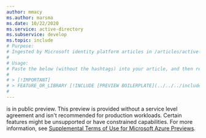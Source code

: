 ```yaml
---
author: mmacy
ms.author: marsma
ms.date: 10/22/2020
ms.service: active-directory
ms.subservice: develop
ms.topic: include
# Purpose:
# Ingested by Microsoft identity platform articles in /articles/active-directory/develop/* that document public preview features.
#
# Usage:
# Paste the below (without the hashtags) into your article, and then replace *only* "FEATURE_OR_LIBRARY".
#
# > [!IMPORTANT]
# > FEATURE_OR_LIBRARY [!INCLUDE [PREVIEW BOILERPLATE](../../../includes/active-directory-develop-preview.md)]
#
---
```

is in public preview. This preview is provided without a service level agreement and isn't recommended for production workloads. Certain features might be unsupported or have constrained capabilities. For more information, see [Supplemental Terms of Use for Microsoft Azure Previews](https://azure.microsoft.com/support/legal/preview-supplemental-terms/).